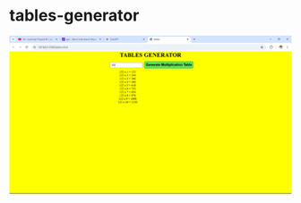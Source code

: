 # tables-generator
<img src="https://github.com/udaykiranuk11/tables-generator/blob/main/Screenshot%202024-11-17%20085411.png?raw=true"/>
